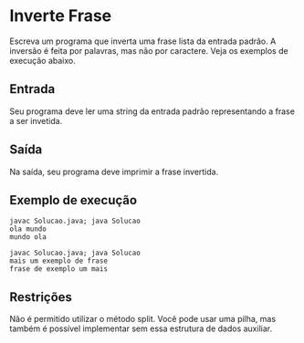 # Inverte Frase

Escreva um programa que inverta uma frase lista da entrada padrão. A inversão é feita por palavras, mas não por caractere. Veja os exemplos de execução abaixo.

## Entrada

Seu programa deve ler uma string da entrada padrão representando a frase a ser invetida.

## Saída

Na saída, seu programa deve imprimir a frase invertida.

## Exemplo de execução

	javac Solucao.java; java Solucao
	ola mundo
	mundo ola
	
	javac Solucao.java; java Solucao
	mais um exemplo de frase
	frase de exemplo um mais
	
## Restrições

Não é permitido utilizar o método split. Você pode usar uma pilha, mas também é possível implementar sem essa estrutura de dados auxiliar.
